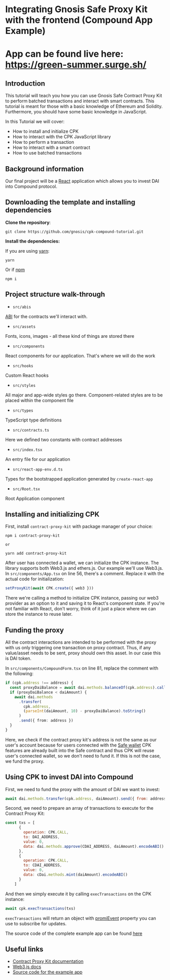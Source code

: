 # Integrating Gnosis Safe Proxy Kit with the frontend (Compound App Example)
# App can be found live here: https://green-summer.surge.sh/

## Introduction

This tutorial will teach you how you can use Gnosis Safe Contract Proxy Kit to perform batched transactions and interact with smart contracts. 
This tutorial is meant for those with a basic knowledge of Ethereum and Solidity. Furthermore, you should have some basic knowledge in JavaScript.
 
In this Tutorial we will cover: 

- How to install and initialize CPK
- How to interact with the CPK JavaScript library
- How to perform a transaction
- How to interact with a smart contract
- How to use batched transactions

## Background information

Our final project will be a [React](https://reactjs.org) application which allows you to invest DAI into Compound protocol.

## Downloading the template and installing dependencies

**Clone the repository**:

```
git clone https://github.com/gnosis/cpk-compound-tutorial.git
```

**Install the dependencies:**

If you are using [yarn](https://yarnpkg.com/):
```
yarn
```
Or if [npm](https://npmjs.com)
```
npm i
```

## Project structure walk-through

- `src/abis`  

[ABI](https://solidity.readthedocs.io/en/develop/abi-spec.html) for the contracts we'll interact with.

- `src/assets`  

Fonts, icons, images - all these kind of things are stored there

- `src/components`  

React components for our application. That's where we will do the work

- `src/hooks`  

Custom React hooks

- `src/styles`  

All major and app-wide styles go there. Component-related styles are to be placed within the component file

- `src/types`  

TypeScript type definitions

- `src/contracts.ts`  

Here we defined two constants with contract addresses

- `src/index.tsx`  

An entry file for our application

- `src/react-app-env.d.ts`  

Types for the bootstrapped application generated by `create-react-app`

- `src/Root.tsx`  

Root Application component

## Installing and initializing CPK

First, install `contract-proxy-kit` with package manager of your choice:

```
npm i contract-proxy-kit

or

yarn add contract-proxy-kit
```

After user has connected a wallet, we can initialize the CPK instance. The library supports both Web3.js and ethers.js. Our example we'll use Web3.js. In `src/components/App.tsx` on line 56, there's a comment. Replace it with the actual code for initialization:

```jsx
setProxyKit(await CPK.create({ web3 }))
```

There we're calling a method to initialize CPK instance, passing our web3 provider as an option to it and saving it to React's component state. If you're not familiar with React, don't worry, think of it just a place where we can store the instance to reuse later.

## Funding the proxy

All the contract interactions are intended to be performed with the proxy with us only triggering one transaction on proxy contract. Thus, if any value/asset needs to be sent, proxy should own this asset. In our case this is DAI token.

In `src/components/CompoundForm.tsx` on line 81, replace the comment with the following:
```ts
if (cpk.address !== address) {
  const proxyDaiBalance = await dai.methods.balanceOf(cpk.address).call()
  if (proxyDaiBalance < daiAmount) {
    await dai.methods
      .transfer(
        cpk.address,
        (parseInt(daiAmount, 10) - proxyDaiBalance).toString()
      )
      .send({ from: address })
  }
}
```

Here, we check if the contract proxy kit's address is not the same as our user's account because for users connected with the [Safe wallet](https://gnosis-safe.io) CPK features are already built into the Safe contract and thus CPK will reuse user's connected wallet, so we don't need to fund it. If this is not the case, we fund the proxy.

## Using CPK to invest DAI into Compound

First, we need to fund the proxy with the amount of DAI we want to invest:

```jsx
await dai.methods.transfer(cpk.address, daiAmount).send({ from: address })
```

Second, we need to prepare an array of transactions to execute for the Contract Proxy Kit:

```jsx
const txs = [
      {
        operation: CPK.CALL,
        to: DAI_ADDRESS,
        value: 0,
        data: dai.methods.approve(CDAI_ADDRESS, daiAmount).encodeABI()
      },
      {
        operation: CPK.CALL,
        to: CDAI_ADDRESS,
        value: 0,
        data: cDai.methods.mint(daiAmount).encodeABI()
      }
    ]
```

And then we simply execute it by calling `execTransactions` on the CPK instance:

```jsx
await cpk.execTransactions(txs)
```

`execTransactions` will return an object with [promiEvent](https://web3js.readthedocs.io/en/v1.2.5/callbacks-promises-events.html#promievent) property you can use to subscribe for updates.

The source code of the complete example app can be found [here](https://github.com/gnosis/cpk-compound-example)

## Useful links

- [Contract Proxy Kit documentation](https://github.com/gnosis/contract-proxy-kit)
- [Web3.js docs](https://web3js.readthedocs.io/)
- [Source code for the example app](https://github.com/gnosis/cpk-compound-example)
